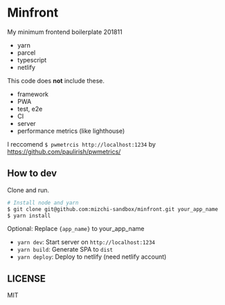 # Minfront

My minimum frontend boilerplate 201811

- yarn
- parcel
- typescript
- netlify

This code does **not** include these.

- framework
- PWA
- test, e2e
- CI
- server
- performance metrics (like lighthouse)

I reccomend `$ pwmetrcis http://localhost:1234` by https://github.com/paulirish/pwmetrics/

## How to dev

Clone and run.

```bash
# Install node and yarn
$ git clone git@github.com:mizchi-sandbox/minfront.git your_app_name
$ yarn install
```

Optional: Replace `{app_name}` to your_app_name

- `yarn dev`: Start server on `http://localhost:1234`
- `yarn build`: Generate SPA to `dist`
- `yarn deploy`: Deploy to netlify (need netlify account)

## LICENSE

MIT

